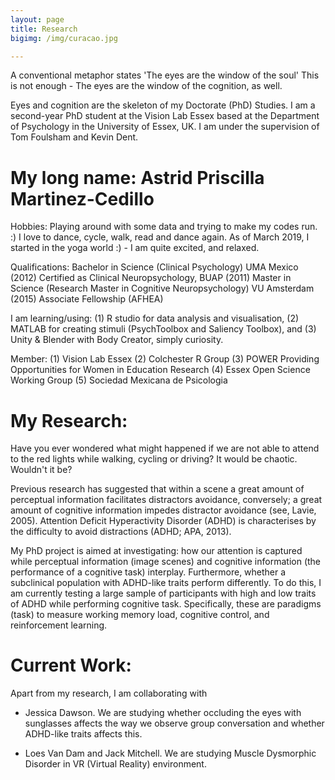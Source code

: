 ```yaml
---
layout: page
title: Research
bigimg: /img/curacao.jpg

---
```



A conventional metaphor states 'The eyes are the window of the soul' 
This is not enough - The eyes are the window of the cognition, as well.

Eyes and cognition are the skeleton of my Doctorate (PhD) Studies.
I am a second-year PhD student at the Vision Lab Essex based at the Department of Psychology in the University of Essex, UK.  I am under the supervision of Tom Foulsham and Kevin Dent.
# My long name: Astrid Priscilla Martinez-Cedillo

Hobbies: Playing around with some data and trying to make my codes run. :)  I love to dance, cycle, walk, read and dance again. As of March 2019, I started in the yoga world :) - I am quite excited, and relaxed.

Qualifications: Bachelor in Science (Clinical Psychology) UMA Mexico (2012) Certified as Clinical Neuropsychology, BUAP (2011) Master in Science (Research Master in Cognitive Neuropsychology) VU Amsterdam (2015) Associate Fellowship (AFHEA)

I am learning/using: (1) R studio for data analysis and visualisation, (2) MATLAB for creating stimuli (PsychToolbox and Saliency Toolbox), and (3) Unity & Blender with Body Creator, simply curiosity.

Member: (1) Vision Lab Essex (2) Colchester R Group (3) POWER Providing Opportunities for Women in Education Research (4) Essex Open Science Working Group (5) Sociedad Mexicana de Psicologia

# My Research:

Have you ever wondered what might  happened if we are not able to attend to the red lights while walking, cycling or driving? 
It would be chaotic. Wouldn't it be? 

Previous research has suggested that within a scene a great amount of perceptual information facilitates distractors avoidance, conversely; a great amount of cognitive information impedes distractor avoidance (see, Lavie, 2005).  Attention Deficit Hyperactivity Disorder (ADHD) is characterises by the difficulty to avoid distractions (ADHD; APA, 2013).

My PhD project is aimed at investigating: how our attention is captured while perceptual information (image scenes) and cognitive information (the performance of a cognitive task) interplay. Furthermore, whether a subclinical population with ADHD-like traits perform differently. To do this, I am currently testing a large sample of participants with high and low traits of ADHD while performing cognitive task. Specifically, these are paradigms (task) to measure working memory load, cognitive control, and reinforcement learning. 

# Current Work:

Apart from my research, I am collaborating with 

- Jessica Dawson. We are studying whether occluding the eyes with sunglasses affects the way we observe group conversation and whether ADHD-like traits affects this.

- Loes Van Dam and Jack Mitchell. We are studying Muscle Dysmorphic Disorder in VR (Virtual Reality) environment. 



